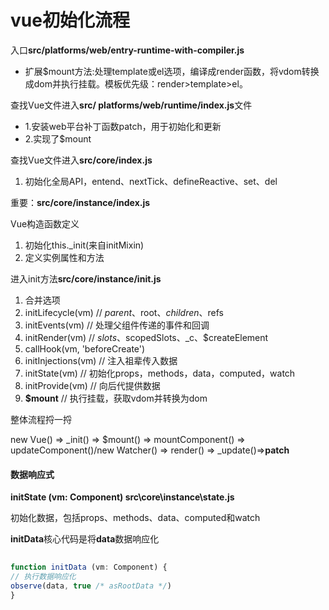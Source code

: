 # vue初始化流程

入口**src/platforms/web/entry-runtime-with-compiler.js**

- 扩展$mount方法:处理template或el选项，编译成render函数，将vdom转换成dom并执行挂载。模板优先级：render>template>el。

查找Vue文件进入**src/ platforms/web/runtime/index.js**文件

- 1.安装web平台补丁函数patch，用于初始化和更新
- 2.实现了$mount

查找Vue文件进入**src/core/index.js**

1. 初始化全局API，entend、nextTick、defineReactive、set、del

重要：**src/core/instance/index.js** 

Vue构造函数定义

1. 初始化this._init(来自initMixin)
2. 定义实例属性和方法

进入init方法**src/core/instance/init.js**

1. 合并选项
2. initLifecycle(vm)  // $parent、$root、$children、$refs
3. initEvents(vm)  // 处理父组件传递的事件和回调
4. initRender(vm)  // $slots、$scopedSlots、_c、$createElement
5. callHook(vm, 'beforeCreate')
6. initInjections(vm) // 注入祖辈传入数据
7. initState(vm) // 初始化props，methods，data，computed，watch
8. initProvide(vm) // 向后代提供数据
9. **$mount**  // 执行挂载，获取vdom并转换为dom



整体流程捋一捋

new Vue() => _init() => $mount() => mountComponent() => updateComponent()/new Watcher() => render() => _update()=>__patch__

#### 数据响应式

**initState (vm: Component) src\core\instance\state.js**

初始化数据，包括props、methods、data、computed和watch

**initData**核心代码是将**data**数据响应化

```javascript
 
function initData (vm: Component) {
// 执行数据响应化
observe(data, true /* asRootData */)
}
```

